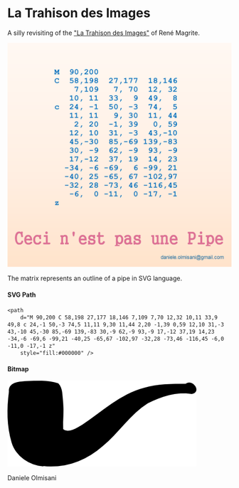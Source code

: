 La Trahison des Images
=========================

A silly revisiting of the ["La Trahison des Images"](http://en.wikipedia.org/wiki/The_Treachery_of_Images) of René Magrite.

![La Trahison des Images](la_trahison_des_images.png)

The matrix represents an outline of a pipe in SVG language.

#### SVG Path

```
<path
    d="M 90,200 C 58,198 27,177 18,146 7,109 7,70 12,32 10,11 33,9 49,8 c 24,-1 50,-3 74,5 11,11 9,30 11,44 2,20 -1,39 0,59 12,10 31,-3 43,-10 45,-30 85,-69 139,-83 30,-9 62,-9 93,-9 17,-12 37,19 14,23 -34,-6 -69,6 -99,21 -40,25 -65,67 -102,97 -32,28 -73,46 -116,45 -6,0 -11,0 -17,-1 z"
    style="fill:#000000" />
 ```

#### Bitmap

![Pipe Outline](pipe-outline.png)

Daniele Olmisani 
